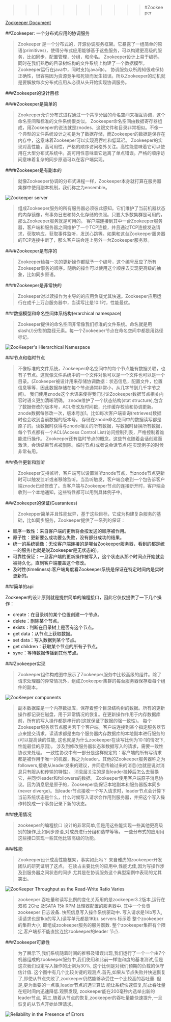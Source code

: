 >>>>>>>>>>>#Zookeeper

[Zookeeper Document](https://zookeeper.apache.org/doc/r3.5.1-alpha/zookeeperOver.html "Zookeeper Document")

##Zookeeper: 一个分布式应用的协调服务

>   Zookeeper 是一个分布式的，开源协调服务框架。它暴露了一组简单的原语(primitives)，使得分布式应用能够基于这些服务，可以构建更高级的服务，比如同步，配置管理，分组，和命名。
Zookeeper设计上易于编码，同时在我们熟悉的目录树结构的文件系统上构建了一个数据模型。Zookeeper运行在java中，同时支持java和c。
协调服务众所周知很难保持正确性，很容易因为资源竞争和死锁而发生错误。所以Zookeeper的动机就是要解放每次分布式应用从必须从头开始实现协调服务。

###Zookeeper的设计目标

####Zookeeper是简单的

>   Zookeeper允许分布式进程通过一个共享分层的命名空间来相互协调，这个命名空间和标准的文件系统很类似。
Zookeeper命名空间由数据寄存器组成，用Zookeeper的说法就是znodes，这跟文件和目录非常相似。不像一个典型的文件系统设计之初是为了数据存储，而Zookeeper的数据是保存在内存中，这意味着Zookeeper可以实现高吞吐和低延迟。
Zookeeper的实现对高性能，高可用性，严格的顺序访问格外关注。高性能意味着它可以使用在大型分布式系统中。高可用性意味着它远离了单点错误。严格的顺序访问意味着复杂的同步原语可以在客户端实现。

####Zookeeper是有副本的

>   就像Zookeeper协调的分布式进程一样，Zookeeper本身就打算在服务器集群中使用副本机制，我们称之为ensemble。

![Zookeeper server](https://zookeeper.apache.org/doc/r3.5.1-alpha/images/zkservice.jpg "Zookeeper server")

>   组成Zookeeper服务的所有服务器必须彼此感知。它们维护了当前机器状态的内存镜像，有事务日志和持久化存储的快照。只要大多数集群是可用的，那么Zookeeper服务就是可用的。
客户端连接到其中一台Zookeeper服务器，客户端和服务器之间维护了一个TCP连接，并且通过TCP连接发送请求，获取响应，获取事件监听，发送心跳等。如果和这台Zookeeper服务器的TCP连接中断了，那么客户端会连上另外一台Zookeeper服务器。

####Zookeeper是有序的

>   Zookeeper给每一次的更新操作都赋予一个编号，这个编号反应了所有Zookeeper事务的顺序。随后的操作可以使用这个顺序去实现更高级的抽象，比如同步原语。

####Zookeeper是非常快的

>   Zookeeper对以读操作为主导的的应用负载尤其快速。Zookeeper应用运行在成千上万台服务器中，当读写比是10:1时，性能最优。


###数据模型和命名空间体系结构(erarchical namespace)

>   Zookeeper提供的命名空间非常像我们标准的文件系统。命名就是用slash(/)分割的路径元素。每一个Zookeeper节点在命名空间中都是用路径标记。

![ZooKeeper's Hierarchical Namespace](https://zookeeper.apache.org/doc/r3.5.1-alpha/images/zknamespace.jpg "ZooKeeper's Hierarchical Namespace")

###节点和临时节点

>   不像标准的文件系统，Zookeeper命名空间中的每个节点能有数据关联，也有子节点。这就像文件系统中的一个文件对象可以是一个文件也可以是一个目录。(Zookeeper被设计用来存储协调数据：状态信息，配置文件，位置信息等等，因此数据存储在每个节点通常非常小，从几字节到几千字节之间)。
>   我们使用znode这个术语来使得我们讨论Zookeeper数据节点相关内容时语义更加清晰明确。
>   znode维护了一个状态结构(stat structure),包含了数据修改的版本号，ACL修改及时间戳，允许缓存校验和协调更新。
>   znode数据每修改一次，版本号加1。比如每次客户端查询(retrieves)数据时也会收到当前数据的版本号。
>   存储在znode命名空间中的数据读写都是原子的。读数据时获得与znode相关的所有数据，写数据时替换所有数据，每个节点都有一个ACL(Access Control List)访问控制列表，严格控制着谁能进行操作。
>   Zookeeper还有临时节点的概念。这些节点随着会话创建而激活，会话结束节点被删除。临时节点(或者说会话节点)在实现例子的时候非常有用。

###条件更新和监听

>   Zookeeper支持监听，客户端可以设置监听znode节点，当znode节点更新时可以触发监听或者移除监听。当监听触发，客户端会收到一个包告诉客户端znode已经修改了。当客户端与Zookeeper节点的连接断开时，客户端会收到一个本地通知，这些特性都可以用到具体例子中。

###Zookeeper的保证(Guarantees)

>   Zookepper简单并且性能优异，基于这些目标，它成为构建复杂服务的基础，比如同步服务，Zookeeper提供了一系列的保证：

 * 顺序一致性：来自客户端的更新将会按发送的顺序被作用。
 * 原子性：更新要么成功要么失败，没有部分成功的结果。
 * 统一的系统镜像：无论客户端连接的是哪台Zookeeper服务器，看到的都是统一的服务(也就是说Zookeeper是无状态的)。
 * 可靠性保证：一旦客户端的更新操作被写入，这个状态从那个时间点开始就会被持久化，直到客户端覆盖这个修改。
 * 及时性(timeliness):客户端角度看Zookeeper系统是保证在特定时间内是实时更新的。
 
###简单的api

 Zookeeper的设计原则就是提供简单的编程接口，因此它仅仅提供了一下几个操作：
 * create：在目录树的某个位置创建一个节点。
 * delete：删除某个节点。
 * exists：判断在目录树上是否有这个节点。
 * get data：从节点上获取数据。
 * set data：写入数据到某个节点。
 * get children：获取某个节点的所有子节点。
 * sync：等待数据传播到其他节点。

###Zookeeper实现

>   Zookeeper组件构成图中展示了Zookeeper服务中比较高级的组件。除了请求处理器的异常情况外，组成Zookeeper集群的每台服务器保存着每个组件的副本。

![ZooKeeper components](https://zookeeper.apache.org/doc/r3.5.1-alpha/images/zkcomponents.jpg "ZooKeeper components")

>   副本数据库是一个内存数据库，保存着整个目录结构树的数据。所有的更新操作都记录在磁盘，用于异常情况的恢复。在更新操作作用于内存数据库前，所有的写入操作都是串行的(这就保证了数据的强一致性)。
>   每个Zookeeper服务器节点服务若干个客户端。客户端连接到某个指定服务器节点来提交请求。读请求都是由每个服务器内存数据库的本地副本进行服务的(可以提高读的性能,
这也就是为什么zookeeper在读写比例为10:1的情况下,性能最佳的原因)。
>   涉及到修改服务器状态和数据写入的请求，需要一致性协议来处理。
>   一致性协议中有一部分是这样规定的：客户端的所有写请求都是被作用于唯一的机器，称之为leader。其他的Zookeeper服务器称之为followers,接收从leader发来的建议，并同意传输过来的消息(也就是说对消息只有服从和传输的特性)。
>   消息层关注的是当leader挂掉后怎么去替换它，并同步leader和followers的数据。
>   Zookeeper使用客户端原子消息协议。因为消息层是原子的，Zookeeper能保证本地副本和服务器版本同步(never diverge)。当leader节点接收一个写入请求时，leader节点会计算下当前系统状态是什么，什么时候写入请求会作用到服务器，并把这个写入操作转换成一个事务记录下新的状态。

###使用情况

>   zookeeper的编程接口 设计的非常简单,但是用这些能实现一些其他更高级别的操作,比如同步原语,对成员进行分组和选举等等。
一些分布式的应用用这些接口实现一些其他比较高级的功能。

###性能

>   Zookeeper设计成高性能框架，事实如此吗？
>   来自雅虎的zookeeper开发团队的研究证明了这点。
>   在读占主要比例的应用中,性能尤佳,因为写操作涉及到服务器之间状态的同步.尤其是在协调服务这个典型案例中表现的尤其突出。

![ZooKeeper Throughput as the Read-Write Ratio Varies](https://zookeeper.apache.org/doc/r3.5.1-alpha/images/zkperfRW-3.2.jpg "ZooKeeper Throughput as the Read-Write Ratio Varies")

>   zookeeper 吞吐量和读写比例的变化关系用的是zookeeper3.2版本,运行在 双核 2Ghz 及SATA 15k RPM 处理器配置的服务器中.
其中一个负责zookeeper 日志设备. 快照信息写入操作系统驱动中.
写入请求是1Kb写入, 读请求也是1kb的写入(读写单元都是1Kb).
servers 标示着 整个zookeeper的集群大小, 即组成zookeeper服务的服务器数.
整个zookeeper集群有个限定,客户端都不能直接连接zookeeper的leader 节点.

###Zookeeper可靠性

>   为了展示下,我们系统随着时间的推移及错误出现,我们运行了一个一个由7个机器组成的zookeeper服务中,我们使用和此前一样饱和度的基准测试,但是这次我们设定写入操作的比例为30%, 这个比例是对我们预期的负载的保守估计值.
这个图中有几个比较关键的观测点.首先,如果从节点失败并快速恢复了,即使从节点失败了,zookeeper仍然能够承受住一个比较高的吞吐量.
但是,更为重要的一点事,leader节点的选举算法 能让系统快速恢复,防止吞吐量在短时间内迅速降低.观察发现, zookeeper能在200毫秒内选举出新的leader节点,
第三,随着从节点的恢复,zookeeper的吞吐量能快速提升,一旦恢复的从节点开始处理请求。

![Reliability in the Presence of Errors](https://zookeeper.apache.org/doc/r3.5.1-alpha/images/zkperfreliability.jpg "
Reliability in the Presence of Errors")